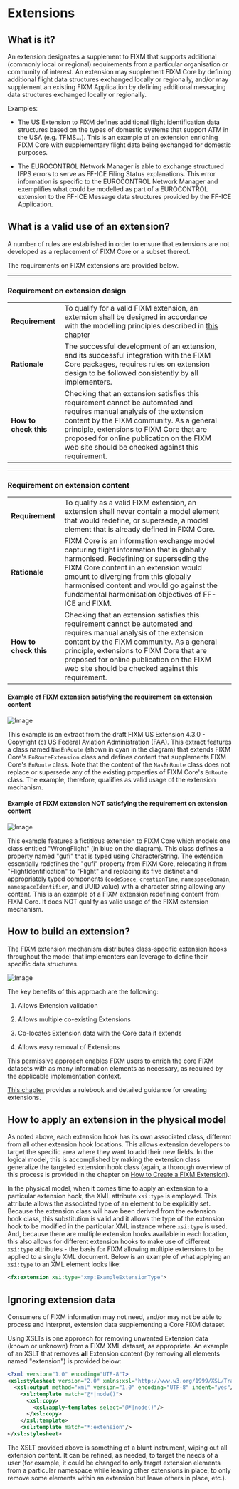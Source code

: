 # Extensions

## What is it?

An extension designates a supplement to FIXM that supports additional
(commonly local or regional) requirements from a particular organisation
or community of interest. An extension may supplement FIXM Core by
defining additional flight data structures exchanged locally or
regionally, and/or may supplement an existing FIXM Application by
defining additional messaging data structures exchanged locally or
regionally.

Examples:

- The US Extension to FIXM defines additional flight identification data structures based on the types of domestic systems that support ATM in the USA (e.g. TFMS...). This is an example of an extension enriching FIXM Core with supplementary flight data being exchanged for domestic purposes.

- The EUROCONTROL Network Manager is able to exchange structured IFPS errors to serve as FF-ICE Filing Status explanations. This error information is specific to the EUROCONTROL Network Manager and exemplifies what could be modelled as part of a EUROCONTROL extension to the FF-ICE Message data structures provided by the FF-ICE Application.

## What is a valid use of an extension?

A number of rules are established in order to ensure that extensions are
not developed as a replacement of FIXM Core or a subset thereof.

The requirements on FIXM extensions are provided below.

-----

### Requirement on extension design

| | | |
|-|-|-|
| **Requirement**       | To qualify for a valid FIXM extension, an extension shall be designed in accordance with the modelling principles described in [this chapter](how-to-create-fixm-extension/introduction.md)|
| **Rationale**         | The successful development of an extension, and its successful integration with the FIXM Core packages, requires rules on extension design to be followed consistently by all implementers.|
| **How to check this** | Checking that an extension satisfies this requirement cannot be automated and requires manual analysis of the extension content by the FIXM community. As a general principle, extensions to FIXM Core that are proposed for online publication on the FIXM web site should be checked against this requirement. |


-----

### Requirement on extension content

| | | |
|-|-|-|
| **Requirement**       | To qualify as a valid FIXM extension, an extension shall never contain a model element that would redefine, or supersede, a model element that is already defined in FIXM Core.|
| **Rationale**         | FIXM Core is an information exchange model capturing flight information that is globally harmonised. Redefining or superseding the FIXM Core content in an extension would amount to diverging from this globally harmonised content and would go against the fundamental harmonisation objectives of FF-ICE and FIXM. |
| **How to check this** | Checking that an extension satisfies this requirement cannot be automated and requires manual analysis of the extension content by the FIXM community. As a general principle, extensions to FIXM Core that are proposed for online publication on the FIXM web site should be checked against this requirement.       |

#### Example of FIXM extension satisfying the requirement on extension content

![Image](.//media/fixm-US-extension.png "Example of FIXM extension satisfying the requirement on extension content")

This example is an extract from the draft FIXM US Extension 4.3.0 - Copyright (c) US Federal Aviation Administration (FAA). This extract features a class named `NasEnRoute` (shown in cyan in the diagram) that extends FIXM Core's `EnRouteExtension` class and defines content that supplements FIXM Core's `EnRoute` class. Note that the content of the `NasEnRoute` class does not replace or supersede any of the existing properties of FIXM Core's `EnRoute` class. The example, therefore, qualifies as valid usage of the extension mechanism.  

#### Example of FIXM extension NOT satisfying the requirement on extension content

![Image](.//media/general-guidance-extensions-02.png "Example of FIXM extension NOT satisfying the requirement on extension content")

This example features a fictitious extension to FIXM Core which models
one class entitled "WrongFlight" (in blue on the diagram). This class
defines a property named "gufi" that is typed using CharacterString. The
extension essentially redefines the "gufi" property from FIXM Core,
relocating it from "FlightIdentification" to "Flight" and replacing its 
five distinct and appropriately typed components (`codeSpace`, 
`creationTime`, `namespaceDomain`, `namespaceIdentifier`, and UUID value)
with a character string allowing any content. This is an example of a 
FIXM extension redefining content from FIXM Core. It does NOT qualify as 
valid usage of the FIXM extension mechanism.

## How to build an extension?

The FIXM extension mechanism distributes class-specific extension hooks
throughout the model that implementers can leverage to define their
specific data structures.

![Image](.//media/general-guidance-extensions-03.png)

The key benefits of this approach are the following:

1. Allows Extension validation

2. Allows multiple co-existing Extensions

3. Co-locates Extension data with the Core data it extends

4. Allows easy removal of Extensions

This permissive approach enables FIXM users to enrich the core FIXM
datasets with as many information elements as necessary, as required by
the applicable implementation context.

[This chapter](how-to-create-fixm-extension/introduction.md) provides a rulebook and detailed guidance for creating
extensions.

## How to apply an extension in the physical model

As noted above, each extension hook has its own associated class, different from all other extension hook locations.  This allows extension developers to target the specific area where they want to add their new fields.  In the logical model, this is accomplished by making the extension class generalize the targeted extension hook class (again, a thorough overview of this process is provided in the chapter on [How to Create a FIXM Extension](how-to-create-fixm-extension/introduction.md)).  

In the physical model, when it comes time to apply an extension to a particular extension hook, the XML attribute `xsi:type` is employed.  This attribute allows the associated type of an element to be explicitly set.  Because the extension class will have been derived from the extension hook class, this substitution is valid and it allows the type of the extension hook to be modified in the particular XML instance where `xsi:type` is used.  And, because there are multiple extension hooks available in each location, this also allows for different extension hooks to make use of different `xsi:type` attributes - the basis for FIXM allowing multiple extensions to be applied to a single XML document.  Below is an example of what applying an `xsi:type` to an XML element looks like:

```xml
<fx:extension xsi:type="xmp:ExampleExtensionType">
```

## Ignoring extension data

Consumers of FIXM information may not need, and/or may not be able to
process and interpret, extension data supplementing a Core FIXM dataset.

Using XSLTs is one approach for removing unwanted Extension data (known
or unknown) from a FIXM XML dataset, as appropriate. An example of an
XSLT that removes **all** Extension content (by removing all elements 
named "extension") is provided below:

```xml
<?xml version="1.0" encoding="UTF-8"?>
<xsl:stylesheet version="2.0" xmlns:xsl="http://www.w3.org/1999/XSL/Transform">
  <xsl:output method="xml" version="1.0" encoding="UTF-8" indent="yes"/>
    <xsl:template match="@*|node()">
      <xsl:copy>
        <xsl:apply-templates select="@*|node()"/>
      </xsl:copy>
    </xsl:template>
    <xsl:template match="*:extension"/>
</xsl:stylesheet>
```

The XSLT provided above is something of a blunt instrument, wiping out all extension content.  It can be refined, as needed, to target the needs of a user (for example, it could be changed to only target extension elements from a particular namespace while leaving other extensions in place, to only remove some elements within an extension but leave others in place, etc.).
